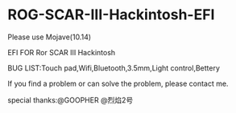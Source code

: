 # ROG-SCAR-III-Hackintosh-EFI


Please use Mojave(10.14) 


EFI FOR Ror SCAR III Hackintosh 


BUG LIST:Touch pad,Wifi,Bluetooth,3.5mm,Light control,Bettery


If you find a problem or can solve the problem, please contact me.


special thanks:@GOOPHER @烈焰2号

